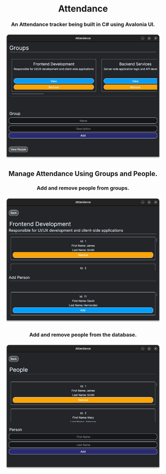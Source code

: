 <div style="text-align: center">
    <h1>Attendance</h1>

### An Attendance tracker being built in C# using Avalonia UI.

![HomePage Screenshot](Resources/Screenshots/Home.png "Home Page")

## Manage Attendance Using Groups and People.

### Add and remove people from groups.
![GroupView_Screenshot](Resources/Screenshots/Group.png "Group View Page")

### Add and remove people from the database.
![People_View_Screenshot](Resources/Screenshots/People.png "People View Page")
</div>